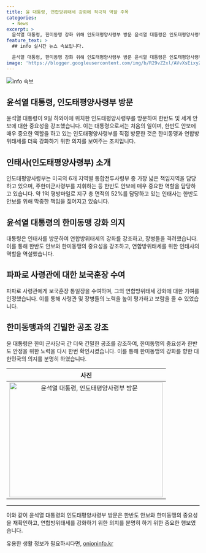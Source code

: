 ```yaml
---
title: 윤 대통령, 연합방위태세 강화에 적극적 역할 주목
categories:
  - News
excerpt: >
  윤석열 대통령, 한미동맹 강화 위해 인도태평양사령부 방문 윤석열 대통령은 인도태평양사령부 방문, 한반도 안보 강화를 강조했다. 이는 대통령으로서는 29년 만의 방문으로, 이에 대한 중요성을 강조하면서 장병들을 격려했다. 또한 사령관에게 보국훈장 통일장을 수여했고, 한미동맹 강화를 위한 노력을 인정했다. 이어 인태사 장병들을 격려하며, 한미 군사당국 간의 긴밀한 공조를 강조했다. (출처: 정책브리핑 www.korea.kr)
feature_text: >
  ## info 실시간 뉴스 속보입니다.

  윤석열 대통령, 한미동맹 강화 위해 인도태평양사령부 방문 윤석열 대통령은 인도태평양사령부 방문, 한반도 안보 강화를 강조했다. 이는 대통령으로서는 29년 만의 방문으로, 이에 대한 중요성을 강조하면서 장병들을 격려했다. 또한 사령관에게 보국훈장 통일장을 수여했고, 한미동맹 강화를 위한 노력을 인정했다. 이어 인태사 장병들을 격려하며, 한미 군사당국 간의 긴밀한 공조를 강조했다. (출처: 정책브리핑 www.korea.kr)
image: 'https://blogger.googleusercontent.com/img/b/R29vZ2xl/AVvXsEixyZcFfHzMRdzZMjFBmAUKJYCLCGyLL1o632UiGVXcaFdKo_bkvkuCioo0uUKlGfBVcT3P84aROyZIXSBEx3Aw5nCQ3pTgDom1WDC4m8eifvWiAmWEEVb4x6G_l8C0QH225ldMjyaFvpxGEBGNO37VmDTDMHGhJPq73UglMfDca1-0aw/s1600/blogspot.png'
---
```


<p><img src="https://blogger.googleusercontent.com/img/b/R29vZ2xl/AVvXsEixyZcFfHzMRdzZMjFBmAUKJYCLCGyLL1o632UiGVXcaFdKo_bkvkuCioo0uUKlGfBVcT3P84aROyZIXSBEx3Aw5nCQ3pTgDom1WDC4m8eifvWiAmWEEVb4x6G_l8C0QH225ldMjyaFvpxGEBGNO37VmDTDMHGhJPq73UglMfDca1-0aw/s1600/blogspot.png" alt="info 속보" /></p>

<h2 data-ke-size="size26">윤석열 대통령, 인도태평양사령부 방문</h2>

<p data-ke-size="size16">윤석열 대통령이 9일 하와이에 위치한 인도태평양사령부를 방문하여 한반도 및 세계 안보에 대한 중요성을 강조했습니다. 이는 대통령으로서는 처음의 일이며, 한반도 안보에 매우 중요한 역할을 하고 있는 인도태평양사령부를 직접 방문한 것은 한미동맹과 연합방위태세를 더욱 강화하기 위한 의지를 보여주는 조치입니다.</p>

<h2 data-ke-size="size23">인태사(인도태평양사령부) 소개</h2>

<p data-ke-size="size16">인도태평양사령부는 미국의 6개 지역별 통합전투사령부 중 가장 넓은 책임지역을 담당하고 있으며, 주한미군사령부를 지휘하는 등 한반도 안보에 매우 중요한 역할을 담당하고 있습니다. 약 1억 평방마일로 지구 총 면적의 52%를 담당하고 있는 인태사는 한반도 안보를 위해 막중한 책임을 짊어지고 있습니다.</p>

<h2 data-ke-size="size23">윤석열 대통령의 한미동맹 강화 의지</h2>

<p data-ke-size="size16">대통령은 인태사를 방문하여 연합방위태세의 강화를 강조하고, 장병들을 격려했습니다. 이를 통해 한반도 안보와 한미동맹의 중요성을 강조하고, 연합방위태세를 위한 인태사의 역할을 역설했습니다.</p>

<h2 data-ke-size="size23">파파로 사령관에 대한 보국훈장 수여</h2>

<p data-ke-size="size16">파파로 사령관에게 보국훈장 통일장을 수여하며, 그의 연합방위태세 강화에 대한 기여를 인정했습니다. 이를 통해 사령관 및 장병들의 노력을 높이 평가하고 보람을 줄 수 있었습니다.</p>

<h2 data-ke-size="size23">한미동맹과의 긴밀한 공조 강조</h2>

<p data-ke-size="size16">윤 대통령은 한미 군사당국 간 더욱 긴밀한 공조를 강조하여, 한미동맹의 중요성과 한반도 안정을 위한 노력을 다시 한번 확인시켰습니다. 이를 통해 한미동맹의 강화를 향한 대한민국의 의지를 분명히 하였습니다.</p>

<table>
<thead>
<tr>
<th style="text-align: center;">사진</th>
</tr>
</thead>
<tbody>
<tr>
<td style="text-align: center;"><img src="https://imageurl.com" alt="윤석열 대통령, 인도태평양사령부 방문" width="400" height="300"></td>
</tr>
</tbody>
</table>

<hr>

<p data-ke-size="size16">이와 같이 윤석열 대통령의 인도태평양사령부 방문은 한반도 안보와 한미동맹의 중요성을 재확인하고, 연합방위태세를 강화하기 위한 의지를 분명히 하기 위한 중요한 행보였습니다.</p>
유용한 생활 정보가 필요하시다면, <a href="https://onioninfo.kr" rel="dofollow">onioninfo.kr</a>


